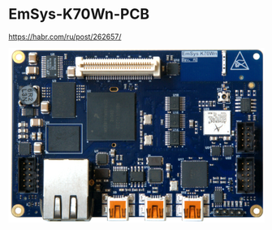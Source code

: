 # EmSys-K70Wn-PCB

https://habr.com/ru/post/262657/

![module](https://github.com/Indemsys/EmSys-K70Wn-PCB/blob/master/top.png)
